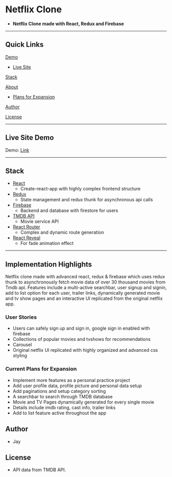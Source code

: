 # Netflix Clone

- **Netflix Clone made with React, Redux and Firebase**

---

## Quick Links

[Demo](#demo)

- [Live Site](#live-site-demo)

[Stack](#tech-stack)

[About](#Implementation-Hightlights)

- [Plans for Expansion](#future-plans-for-expansion)

[Author](#author)

[License](#license)

---

## Live Site Demo

Demo: [Link](https://netflix-clone-c0154.web.app/)

---

## Stack

- [React](https://github.com/facebook/react) 
  - Create-react-app with highly complex frontend structure
- [Redux](https://redux.js.org/) 
  - State management and redux thunk for asynchronous api calls
- [Firebase](https://firebase.google.com/) 
  - Backend and database with firestore for users
- [TMDB API](https://www.themoviedb.org/?language=en-US)
  - Movie service API
- [React Router](https://reacttraining.com/react-router/web/guides/quick-start) 
  - Complex and dynamic route generation 
- [React Reveal](https://www.react-reveal.com/)
  - For fade animation effect

---

## Implementation Highlights

Netflix clone made with advanced react, redux & firebase which uses redux thunk to asynchronously fetch movie data of over 30 thousand movies from Tmdb api. Features include a multi-active searchbar, user signup and signin, add to list option for each user, trailer links, dynamically generated movie and tv show pages and an interactive UI replicated from the original netflix app.

### User Stories

- Users can safely sign up and sign in, google sign in enabled with firebase
- Collections of popular movies and tvshows for recommendations
- Carousel
- Original netflix UI replicated with highly organized and advanced css styling

### Current Plans for Expansion

- Implement more features as a personal practice project
- Add user profile data, profile picture and personal data setup
- Add paginations and setup category sorting
- A searchbar to search through TMDB database
- Movie and TV Pages dynamically generated for every single movie
- Details include imdb rating, cast info, trailer links
- Add to list feature active throughout the app

## Author

- Jay

## License

- API data from TMDB API.
